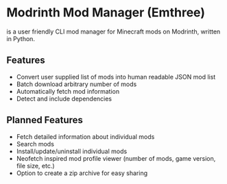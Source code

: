 # Modrinth Mod Manager (Emthree)
is a user friendly CLI mod manager for Minecraft mods on Modrinth, written in Python.

## Features
- Convert user supplied list of mods into human readable JSON mod list
- Batch download arbitrary number of mods
- Automatically fetch mod information
- Detect and include dependencies

## Planned Features
- Fetch detailed information about individual mods
- Search mods
- Install/update/uninstall individual mods
- Neofetch inspired mod profile viewer (number of mods, game version, file size, etc.)
- Option to create a zip archive for easy sharing